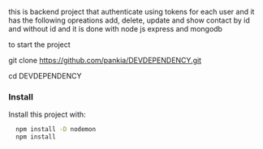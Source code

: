 this is backend project that authenticate using tokens for each user and it has the following opreations add, delete, update and show contact by id and without id and it is done with node js express and mongodb

to start the project



git clone https://github.com/pankia/DEVDEPENDENCY.git

cd DEVDEPENDENCY

### Install

Install this project with:

```sh
  npm install -D nodemon
  npm install
